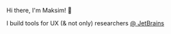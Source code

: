 Hi there, I'm Maksim! 👋

I build tools for UX (& not only) researchers [@ JetBrains](https://github.com/JetBrains)
